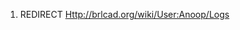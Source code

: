 1.  REDIRECT
    [<Http://brlcad.org/wiki/User:Anoop/Logs>](Http:/brlcad.org/wiki/User:Anoop/Logs "wikilink")